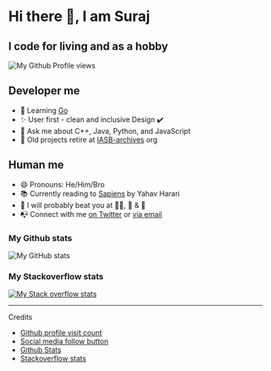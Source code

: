# Hi there 👋, I am Suraj

## I code for living and as a hobby

![My Github Profile views](https://komarev.com/ghpvc/?username=iamsurajbobade&style=flat)
<!--
[![My twitter](https://img.shields.io/twitter/follow/iamsurajbobade?logo=twitter&style=flat)](https://twitter.com/iamsurajbobade)
-->

## Developer me

- 🎯 Learning [Go](https://golang.org)
- ✨ User first - clean and inclusive Design ✔️
- 💬 Ask me about C++, Java, Python, and JavaScript
- 🏡 Old projects retire at [IASB-archives](https://github.com/IASB-archives) org

## Human me

- 😄 Pronouns: He/Him/Bro
- 📚 Currently reading to [Sapiens](https://www.ynharari.com/book/sapiens-2/) by Yahav Harari
- 🌱 I will probably beat you at  🏊‍♂️, 🚴 & 🏸
- 📭 Connect with me [on Twitter](https://twitter.com/iamsurajbobade) or [via email](mailto:iamsurajbobade@gmail.com)

### My Github stats

![My GitHub stats](https://github-readme-stats.vercel.app/api?username=iamsurajbobade&count_private=true&show_icons=true&title_color=c9d1d9&icon_color=f78166&text_color=bdc5cd&bg_color=0d1117&hide_border=true)

### My Stackoverflow stats

[![My Stack overflow stats](https://github-readme-khaki.vercel.app/?userID=5243762&theme=dark&layout=compact)](https://stackoverflow.com/users/5243762/iamsurajbobade)

---

Credits

- [Github profile visit count](https://komarev.com)
- [Social media follow button](https://img.shields.io)
- [Github Stats](https://github.com/anuraghazra/github-readme-stats)
- [Stackoverflow stats](https://github.com/omidnikrah/github-readme-stackoverflow)
